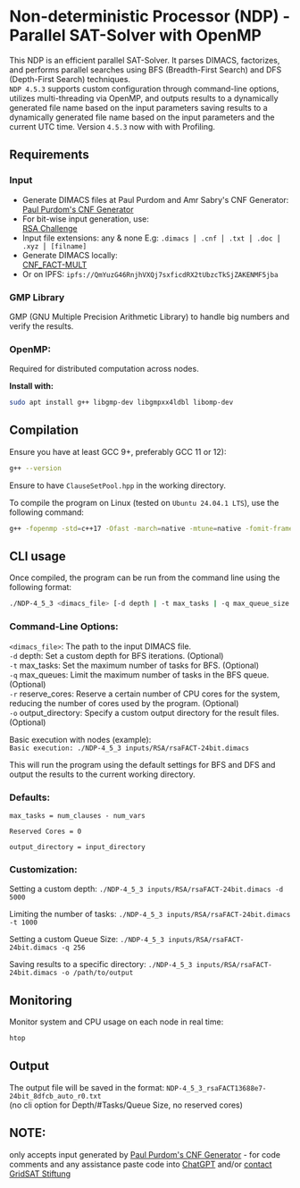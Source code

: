 # Non-deterministic Processor (NDP) - Parallel SAT-Solver with OpenMP

This NDP is an efficient parallel SAT-Solver. It parses DIMACS, factorizes, and performs parallel searches using BFS (Breadth-First Search) and DFS (Depth-First Search) techniques.  
`NDP 4.5.3` supports custom configuration through command-line options, utilizes multi-threading via OpenMP, and outputs results to a dynamically generated file name based on the input parameters saving results to a dynamically generated file name based on the input parameters and the current UTC time.
Version `4.5.3` now with with Profiling.

## Requirements

### Input
- Generate DIMACS files at Paul Purdom and Amr Sabry's CNF Generator:  
  [Paul Purdom's CNF Generator](https://cgi.luddy.indiana.edu/~sabry/cnf.html)
- For bit-wise input generation, use:  
  [RSA Challenge](https://bigprimes.org/RSA-challenge)
- Input file extensions: any & none
  E.g: `.dimacs ⎪ .cnf ⎪ .txt ⎪ .doc ⎪ .xyz ⎪ [filname]`
- Generate DIMACS locally:  
  [CNF_FACT-MULT](https://github.com/GridSAT/CNF_FACT-MULT)  
- Or on IPFS: `ipfs://QmYuzG46RnjhVXQj7sxficdRX2tUbzcTkSjZAKENMF5jba`

### GMP Library
GMP (GNU Multiple Precision Arithmetic Library) to handle big numbers and verify the results.

### OpenMP:
Required for distributed computation across nodes.

**Install with:**

```bash
sudo apt install g++ libgmp-dev libgmpxx4ldbl libomp-dev
```

## Compilation

Ensure you have at least GCC 9+, preferably GCC 11 or 12):

```bash
g++ --version
```

Ensure to have `ClauseSetPool.hpp` in the working directory.

To compile the program on Linux (tested on `Ubuntu 24.04.1 LTS`), use the following command:
```bash
g++ -fopenmp -std=c++17 -Ofast -march=native -mtune=native -fomit-frame-pointer -funroll-loops -fprefetch-loop-arrays -flto=auto -ffast-math -static-libgcc -static-libstdc++ -o NDP-4_5_3 NDP-4_5_3.cpp -lgmpxx -lgmp -lstdc++fs
```

## CLI usage

Once compiled, the program can be run from the command line using the following format:
```bash
./NDP-4_5_3 <dimacs_file> [-d depth | -t max_tasks | -q max_queue_size | -r reserved cores] [-o output_directory]
```

###	Command-Line Options:

`<dimacs_file>`: The path to the input DIMACS file.  
`-d` depth: Set a custom depth for BFS iterations. (Optional)  
`-t` max_tasks: Set the maximum number of tasks for BFS. (Optional)  
`-q` max_queues: Limit the maximum number of tasks in the BFS queue. (Optional)  
`-r` reserve_cores: Reserve a certain number of CPU cores for the system, reducing the number of cores used by the program. (Optional)  
`-o` output_directory: Specify a custom output directory for the result files. (Optional)

Basic execution with nodes (example):  
`Basic execution: ./NDP-4_5_3 inputs/RSA/rsaFACT-24bit.dimacs`  

This will run the program using the default settings for BFS and DFS and output the results to the current working directory.
	
### Defaults:  
`max_tasks = num_clauses - num_vars`

`Reserved Cores = 0`

`output_directory = input_directory`  
  

### Customization:  
Setting a custom depth: `./NDP-4_5_3 inputs/RSA/rsaFACT-24bit.dimacs -d 5000`

Limiting the number of tasks: `./NDP-4_5_3 inputs/RSA/rsaFACT-24bit.dimacs -t 1000`

Setting a custom Queue Size: `./NDP-4_5_3 inputs/RSA/rsaFACT-24bit.dimacs -q 256`

Saving results to a specific directory: `./NDP-4_5_3 inputs/RSA/rsaFACT-24bit.dimacs -o /path/to/output`


## Monitoring

Monitor system and CPU usage on each node in real time:
```bash
htop
```

## Output

The output file will be saved in the format: 
`NDP-4_5_3_rsaFACT13688e7-24bit_8dfcb_auto_r0.txt`  
(no cli option for Depth/#Tasks/Queue Size, no reserved cores)

## NOTE:
only accepts input generated by [Paul Purdom's CNF Generator](https://cgi.luddy.indiana.edu/~sabry/cnf.html) - for code comments and any assistance
paste code into [ChatGPT](https://chatgpt.com/) and/or [contact GridSAT Stiftung](https://keybase.io/gridsat)
